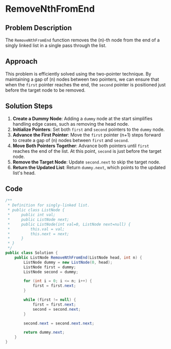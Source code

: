 # RemoveNthFromEnd

## Problem Description

The `RemoveNthFromEnd` function removes the \(n\)-th node from the end of a singly linked list in a single pass through
the list.

## Approach

This problem is efficiently solved using the two-pointer technique. By maintaining a gap of \(n\) nodes between two
pointers, we can ensure that when the `first` pointer reaches the end, the `second` pointer is positioned just before
the target node to be removed.

## Solution Steps

1. **Create a Dummy Node**: Adding a `dummy` node at the start simplifies handling edge cases, such as removing the head
   node.
2. **Initialize Pointers**: Set both `first` and `second` pointers to the `dummy` node.
3. **Advance the First Pointer**: Move the `first` pointer \(n+1\) steps forward to create a gap of \(n\) nodes between
   `first` and `second`.
4. **Move Both Pointers Together**: Advance both pointers until `first` reaches the end of the list. At this point,
   `second` is just before the target node.
5. **Remove the Target Node**: Update `second.next` to skip the target node.
6. **Return the Updated List**: Return `dummy.next`, which points to the updated list's head.

## Code

```csharp
/**
 * Definition for singly-linked list.
 * public class ListNode {
 *     public int val;
 *     public ListNode next;
 *     public ListNode(int val=0, ListNode next=null) {
 *         this.val = val;
 *         this.next = next;
 *     }
 * }
 */
public class Solution {
    public ListNode RemoveNthFromEnd(ListNode head, int n) {
        ListNode dummy = new ListNode(0, head);
        ListNode first = dummy;
        ListNode second = dummy;

        for (int i = 0; i <= n; i++) {
            first = first.next;
        }

        while (first != null) {
            first = first.next;
            second = second.next;
        }

        second.next = second.next.next;

        return dummy.next;
    }
}
